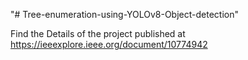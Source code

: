 "# Tree-enumeration-using-YOLOv8-Object-detection"

Find the Details of the project published at https://ieeexplore.ieee.org/document/10774942
